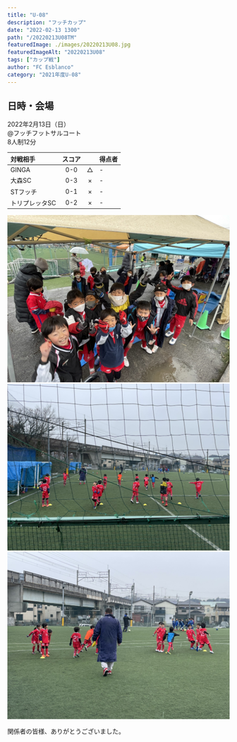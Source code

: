 ```yaml
---
title: "U-08"
description: "フッチカップ"
date: "2022-02-13 1300"
path: "/20220213U08TM"
featuredImage: ./images/20220213U08.jpg
featuredImageAlt: "20220213U08"
tags: ["カップ戦"]
author: "FC Esblanco"
category: "2021年度U-08"
---
```


## 日時・会場

2022年2月13日（日）  
@フッチフットサルコート  
8人制12分  

| 対戦相手| スコア |   | 得点者  |
|:----|:------:|:-:|:--------|
| GINGA | 0-0 | △ |-|
| 大森SC | 0-3 | × |- |
| STフッチ | 0-1 | × |-|
| トリプレッタSC | 0-2 | × |- |

![20220213U08](./images/20220213U08B.jpg "U08TM-Cup")
![20220213U08](./images/20220213U08C.jpg "U08TM-Cup")
![20220213U08](./images/20220213U08D.jpg "U08TM-Cup")



関係者の皆様、ありがとうございました。